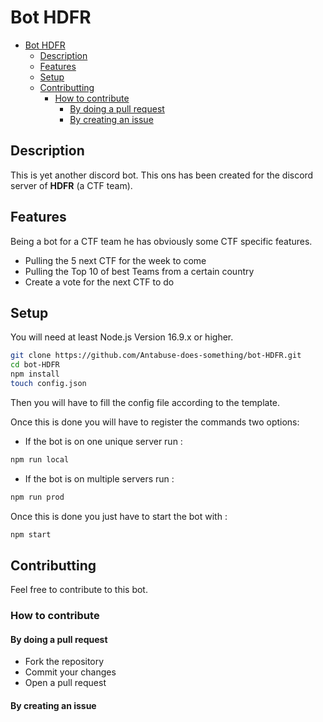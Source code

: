 # Bot HDFR

- [Bot HDFR](#bot-hdfr)
  - [Description](#description)
  - [Features](#features)
  - [Setup](#setup)
  - [Contributting](#contributting)
    - [How to contribute](#how-to-contribute)
      - [By doing a pull request](#by-doing-a-pull-request)
      - [By creating an issue](#by-creating-an-issue)
  
## Description

This is yet another discord bot. This ons has been created for the discord server of **HDFR** (a CTF team).

## Features

Being a bot for a CTF team he has obviously some CTF specific features.

- Pulling the 5 next CTF for the week to come
- Pulling the Top 10 of best Teams from a certain country
- Create a vote for the next CTF to do

## Setup

You will need at least Node.js Version 16.9.x or higher.

```bash
git clone https://github.com/Antabuse-does-something/bot-HDFR.git
cd bot-HDFR
npm install
touch config.json
```

Then you will have to fill the config file according to the template.

Once this is done you will have to register the commands two options:

- If the bot is on one unique server run :

```bash
npm run local
```

- If the bot is on multiple servers run :

```bash
npm run prod
```

Once this is done you just have to start the bot with :

```bash
npm start
```

## Contributting

Feel free to contribute to this bot.

### How to contribute

#### By doing a pull request

- Fork the repository
- Commit your changes
- Open a pull request

#### By creating an issue
